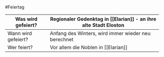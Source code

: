 #Feiertag

| Was wird gefeiert?  | Regionaler Gedenktag in [[Elarian]] - an ihre alte Stadt  Eloston |
| ------------------- | ----------------------------------------------------------------- |
| Wann wird gefeiert? | Anfang des Winters, wird immer wieder neu berechnet               |
| Wer feiert?         | Vor allem die Noblen in [[Elarian]]                               |
